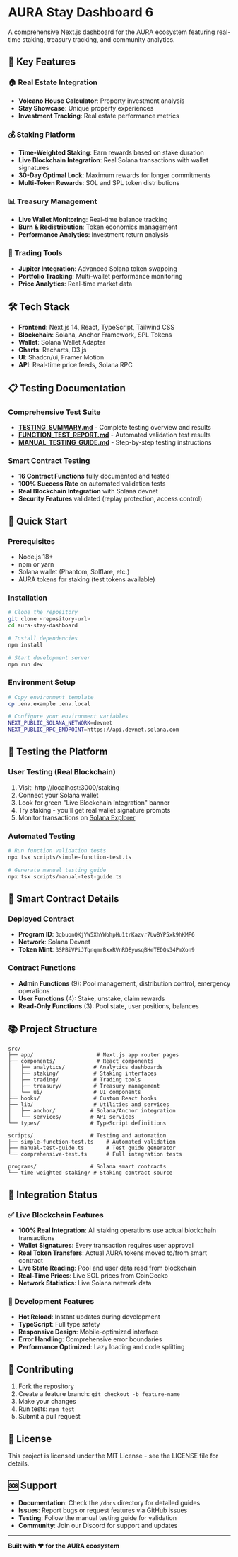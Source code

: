 # AURA Stay Dashboard 6

A comprehensive Next.js dashboard for the AURA ecosystem featuring real-time staking, treasury tracking, and community analytics.

## 🚀 Key Features

### 🏠 Real Estate Integration
- **Volcano House Calculator**: Property investment analysis
- **Stay Showcase**: Unique property experiences
- **Investment Tracking**: Real estate performance metrics

### 💰 Staking Platform
- **Time-Weighted Staking**: Earn rewards based on stake duration
- **Live Blockchain Integration**: Real Solana transactions with wallet signatures
- **30-Day Optimal Lock**: Maximum rewards for longer commitments
- **Multi-Token Rewards**: SOL and SPL token distributions

### 📊 Treasury Management
- **Live Wallet Monitoring**: Real-time balance tracking
- **Burn & Redistribution**: Token economics management
- **Performance Analytics**: Investment return analysis

### 🎯 Trading Tools
- **Jupiter Integration**: Advanced Solana token swapping
- **Portfolio Tracking**: Multi-wallet performance monitoring
- **Price Analytics**: Real-time market data

## 🛠️ Tech Stack

- **Frontend**: Next.js 14, React, TypeScript, Tailwind CSS
- **Blockchain**: Solana, Anchor Framework, SPL Tokens
- **Wallet**: Solana Wallet Adapter
- **Charts**: Recharts, D3.js
- **UI**: Shadcn/ui, Framer Motion
- **API**: Real-time price feeds, Solana RPC

## 📋 Testing Documentation

### Comprehensive Test Suite
- **[TESTING_SUMMARY.md](./TESTING_SUMMARY.md)** - Complete testing overview and results
- **[FUNCTION_TEST_REPORT.md](./FUNCTION_TEST_REPORT.md)** - Automated validation test results
- **[MANUAL_TESTING_GUIDE.md](./MANUAL_TESTING_GUIDE.md)** - Step-by-step testing instructions

### Smart Contract Testing
- **16 Contract Functions** fully documented and tested
- **100% Success Rate** on automated validation tests
- **Real Blockchain Integration** with Solana devnet
- **Security Features** validated (replay protection, access control)

## 🚀 Quick Start

### Prerequisites
- Node.js 18+ 
- npm or yarn
- Solana wallet (Phantom, Solflare, etc.)
- AURA tokens for staking (test tokens available)

### Installation
```bash
# Clone the repository
git clone <repository-url>
cd aura-stay-dashboard

# Install dependencies
npm install

# Start development server
npm run dev
```

### Environment Setup
```bash
# Copy environment template
cp .env.example .env.local

# Configure your environment variables
NEXT_PUBLIC_SOLANA_NETWORK=devnet
NEXT_PUBLIC_RPC_ENDPOINT=https://api.devnet.solana.com
```

## 🧪 Testing the Platform

### User Testing (Real Blockchain)
1. Visit: http://localhost:3000/staking
2. Connect your Solana wallet
3. Look for green "Live Blockchain Integration" banner
4. Try staking - you'll get real wallet signature prompts
5. Monitor transactions on [Solana Explorer](https://explorer.solana.com/?cluster=devnet)

### Automated Testing
```bash
# Run function validation tests
npx tsx scripts/simple-function-test.ts

# Generate manual testing guide
npx tsx scripts/manual-test-guide.ts
```

## 🔗 Smart Contract Details

### Deployed Contract
- **Program ID**: `3qbuonQKjYW5XhYWohpHu1trKazvr7UwBYP5xk9hKMF6`
- **Network**: Solana Devnet
- **Token Mint**: `3SPBiVPiJTqnqmrBxxRVnRDEywsqBHeTEDQs34PmXon9`

### Contract Functions
- **Admin Functions** (9): Pool management, distribution control, emergency operations
- **User Functions** (4): Stake, unstake, claim rewards
- **Read-Only Functions** (3): Pool state, user positions, balances

## 📚 Project Structure

```
src/
├── app/                    # Next.js app router pages
├── components/             # React components
│   ├── analytics/         # Analytics dashboards
│   ├── staking/           # Staking interfaces
│   ├── trading/           # Trading tools
│   ├── treasury/          # Treasury management
│   └── ui/                # UI components
├── hooks/                 # Custom React hooks
├── lib/                   # Utilities and services
│   ├── anchor/           # Solana/Anchor integration
│   └── services/         # API services
└── types/                # TypeScript definitions

scripts/                  # Testing and automation
├── simple-function-test.ts    # Automated validation
├── manual-test-guide.ts       # Test guide generator
└── comprehensive-test.ts      # Full integration tests

programs/                 # Solana smart contracts
└── time-weighted-staking/ # Staking contract source
```

## 🎯 Integration Status

### ✅ Live Blockchain Features
- **100% Real Integration**: All staking operations use actual blockchain transactions
- **Wallet Signatures**: Every transaction requires user approval
- **Real Token Transfers**: Actual AURA tokens moved to/from smart contract
- **Live State Reading**: Pool and user data read from blockchain
- **Real-Time Prices**: Live SOL prices from CoinGecko
- **Network Statistics**: Live Solana network data

### 🔧 Development Features
- **Hot Reload**: Instant updates during development
- **TypeScript**: Full type safety
- **Responsive Design**: Mobile-optimized interface
- **Error Handling**: Comprehensive error boundaries
- **Performance Optimized**: Lazy loading and code splitting

## 🤝 Contributing

1. Fork the repository
2. Create a feature branch: `git checkout -b feature-name`
3. Make your changes
4. Run tests: `npm test`
5. Submit a pull request

## 📄 License

This project is licensed under the MIT License - see the LICENSE file for details.

## 🆘 Support

- **Documentation**: Check the `/docs` directory for detailed guides
- **Issues**: Report bugs or request features via GitHub issues
- **Testing**: Follow the manual testing guide for validation
- **Community**: Join our Discord for support and updates

---

**Built with ❤️ for the AURA ecosystem** 
